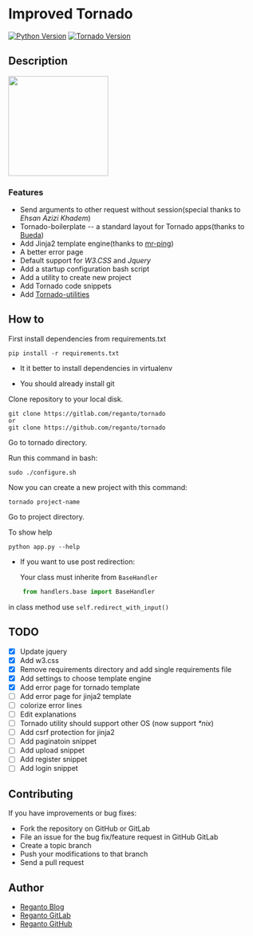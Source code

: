 # Improved Tornado
[![Python Version](https://img.shields.io/badge/python-3.7.4-green)](https://www.python.org/)
[![Tornado Version](https://img.shields.io/badge/tornado-6.0.3-green)](https://www.tornadoweb.org/en/stable/)

## Description

<p>
    <img src="https://user-images.githubusercontent.com/29402115/62376423-d4e2ed00-b555-11e9-88d3-11ca3ed43d07.png" 
         width="200" height="200" />
</p>

### Features

- Send  arguments to other request without session(special thanks to *Ehsan Azizi Khadem*)
- Tornado-boilerplate -- a standard layout for Tornado apps(thanks to [Bueda](https://github.com/bueda/tornado-boilerplate))
- Add Jinja2 template engine(thanks to [mr-ping](https://github.com/mr-ping/tornado_jinja2))
- A better error page
- Default support for *W3.CSS* and *Jquery*
- Add a startup configuration bash script
- Add a utility to create new project
- Add Tornado code snippets
- Add [Tornado-utilities](https://gitlab.com/reganto/tornado-utilities)

## How to

First install dependencies from requirements.txt 

    pip install -r requirements.txt

* It it better to install dependencies in virtualenv

* You should already install git

Clone repository to your local disk.

    git clone https://gitlab.com/reganto/tornado
    or
    git clone https://github.com/reganto/tornado


Go to tornado directory.

Run this command in bash:

    sudo ./configure.sh

Now you can create a new project with this command:

    tornado project-name

Go to project directory.

To show help

    python app.py --help

* If you want to use post redirection:

  Your class must inherite from `BaseHandler`

```python
    from handlers.base import BaseHandler
```

in class method use `self.redirect_with_input()`

## TODO

- [x] Update jquery
- [x] Add w3.css
- [x] Remove requirements directory and add single requirements file
- [x] Add settings to choose template engine
- [x] Add error page for tornado template
- [ ] Add error page for jinja2 template
- [ ] colorize error lines
- [ ] Edit explanations
- [ ] Tornado  utility should support other OS (now support *\*nix*)
- [ ] Add csrf protection for jinja2
- [ ] Add paginatoin snippet
- [ ] Add upload snippet
- [ ] Add register snippet
- [ ] Add login snippet

## Contributing

If you have improvements or bug fixes:

* Fork the repository on GitHub or GitLab
* File an issue for the bug fix/feature request in GitHub GitLab
* Create a topic branch
* Push your modifications to that branch
* Send a pull request

## Author

* [Reganto Blog](http://www.reganto.blog.ir)
* [Reganto GitLab](https://gitlab.com/reganto/)
* [Reganto GitHub](https://github.com/reganto/)

